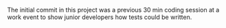 The initial commit in this project was a previous 30 min coding session at a work event to show junior developers how tests could be written.
